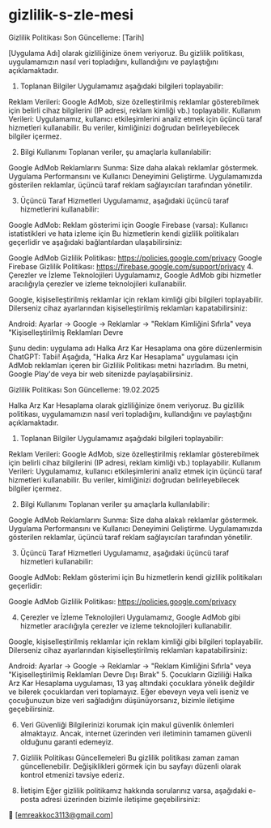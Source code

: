 # gizlilik-s-zle-mesi
Gizlilik Politikası
Son Güncelleme: [Tarih]

[Uygulama Adı] olarak gizliliğinize önem veriyoruz. Bu gizlilik politikası, uygulamamızın nasıl veri topladığını, kullandığını ve paylaştığını açıklamaktadır.

1. Toplanan Bilgiler
Uygulamamız aşağıdaki bilgileri toplayabilir:

Reklam Verileri: Google AdMob, size özelleştirilmiş reklamlar gösterebilmek için belirli cihaz bilgilerini (IP adresi, reklam kimliği vb.) toplayabilir.
Kullanım Verileri: Uygulamamız, kullanıcı etkileşimlerini analiz etmek için üçüncü taraf hizmetleri kullanabilir.
Bu veriler, kimliğinizi doğrudan belirleyebilecek bilgiler içermez.

2. Bilgi Kullanımı
Toplanan veriler, şu amaçlarla kullanılabilir:

Google AdMob Reklamlarını Sunma: Size daha alakalı reklamlar göstermek.
Uygulama Performansını ve Kullanıcı Deneyimini Geliştirme.
Uygulamamızda gösterilen reklamlar, üçüncü taraf reklam sağlayıcıları tarafından yönetilir.

3. Üçüncü Taraf Hizmetleri
Uygulamamız, aşağıdaki üçüncü taraf hizmetlerini kullanabilir:

Google AdMob: Reklam gösterimi için
Google Firebase (varsa): Kullanıcı istatistikleri ve hata izleme için
Bu hizmetlerin kendi gizlilik politikaları geçerlidir ve aşağıdaki bağlantılardan ulaşabilirsiniz:

Google AdMob Gizlilik Politikası: https://policies.google.com/privacy
Google Firebase Gizlilik Politikası: https://firebase.google.com/support/privacy
4. Çerezler ve İzleme Teknolojileri
Uygulamamız, Google AdMob gibi hizmetler aracılığıyla çerezler ve izleme teknolojileri kullanabilir.

Google, kişiselleştirilmiş reklamlar için reklam kimliği gibi bilgileri toplayabilir. Dilerseniz cihaz ayarlarından kişiselleştirilmiş reklamları kapatabilirsiniz:

Android: Ayarlar → Google → Reklamlar → "Reklam Kimliğini Sıfırla" veya "Kişiselleştirilmiş Reklamları Devre






Şunu dedin:
uygulama adı Halka Arz Kar Hesaplama ona göre düzenlermisin
ChatGPT:
Tabii! Aşağıda, "Halka Arz Kar Hesaplama" uygulaması için AdMob reklamları içeren bir Gizlilik Politikası metni hazırladım. Bu metni, Google Play'de veya bir web sitenizde paylaşabilirsiniz.

Gizlilik Politikası
Son Güncelleme: 19.02.2025

Halka Arz Kar Hesaplama olarak gizliliğinize önem veriyoruz. Bu gizlilik politikası, uygulamamızın nasıl veri topladığını, kullandığını ve paylaştığını açıklamaktadır.

1. Toplanan Bilgiler
Uygulamamız aşağıdaki bilgileri toplayabilir:

Reklam Verileri: Google AdMob, size özelleştirilmiş reklamlar gösterebilmek için belirli cihaz bilgilerini (IP adresi, reklam kimliği vb.) toplayabilir.
Kullanım Verileri: Uygulamamız, kullanıcı etkileşimlerini analiz etmek için üçüncü taraf hizmetleri kullanabilir.
Bu veriler, kimliğinizi doğrudan belirleyebilecek bilgiler içermez.

2. Bilgi Kullanımı
Toplanan veriler şu amaçlarla kullanılabilir:

Google AdMob Reklamlarını Sunma: Size daha alakalı reklamlar göstermek.
Uygulama Performansını ve Kullanıcı Deneyimini Geliştirme.
Uygulamamızda gösterilen reklamlar, üçüncü taraf reklam sağlayıcıları tarafından yönetilir.

3. Üçüncü Taraf Hizmetleri
Uygulamamız, aşağıdaki üçüncü taraf hizmetleri kullanabilir:

Google AdMob: Reklam gösterimi için
Bu hizmetlerin kendi gizlilik politikaları geçerlidir:

Google AdMob Gizlilik Politikası: https://policies.google.com/privacy

4. Çerezler ve İzleme Teknolojileri
Uygulamamız, Google AdMob gibi hizmetler aracılığıyla çerezler ve izleme teknolojileri kullanabilir.

Google, kişiselleştirilmiş reklamlar için reklam kimliği gibi bilgileri toplayabilir. Dilerseniz cihaz ayarlarından kişiselleştirilmiş reklamları kapatabilirsiniz:

Android: Ayarlar → Google → Reklamlar → "Reklam Kimliğini Sıfırla" veya "Kişiselleştirilmiş Reklamları Devre Dışı Bırak"
5. Çocukların Gizliliği
Halka Arz Kar Hesaplama uygulaması, 13 yaş altındaki çocuklara yönelik değildir ve bilerek çocuklardan veri toplamayız. Eğer ebeveyn veya veli iseniz ve çocuğunuzun bize veri sağladığını düşünüyorsanız, bizimle iletişime geçebilirsiniz.

6. Veri Güvenliği
Bilgilerinizi korumak için makul güvenlik önlemleri almaktayız. Ancak, internet üzerinden veri iletiminin tamamen güvenli olduğunu garanti edemeyiz.

7. Gizlilik Politikası Güncellemeleri
Bu gizlilik politikası zaman zaman güncellenebilir. Değişiklikleri görmek için bu sayfayı düzenli olarak kontrol etmenizi tavsiye ederiz.

8. İletişim
Eğer gizlilik politikamız hakkında sorularınız varsa, aşağıdaki e-posta adresi üzerinden bizimle iletişime geçebilirsiniz:

📧 [emreakkoc3113@gmail.com]
